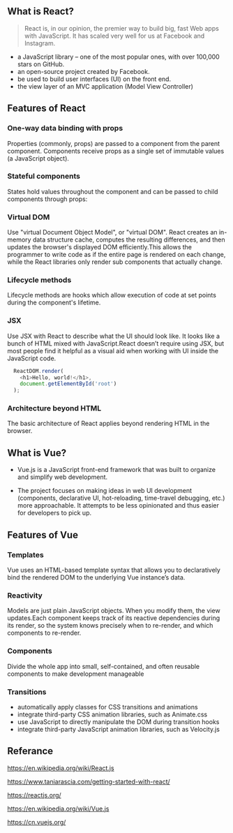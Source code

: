 ## What is React?
>React is, in our opinion, the premier way to build big, fast Web apps with JavaScript. It has scaled very well for us at Facebook and Instagram.
  * a JavaScript library – one of the most popular ones, with over 100,000 stars on GitHub.
  * an open-source project created by Facebook.
  * be used to build user interfaces (UI) on the front end.
  * the view layer of an MVC application (Model View Controller)
## Features of React
### One-way data binding with props
Properties (commonly, props) are passed to a component from the parent component. Components receive props as a single set of immutable values (a JavaScript object).

### Stateful components
States hold values throughout the component and can be passed to child components through props:

### Virtual DOM
Use "virtual Document Object Model", or "virtual DOM". React creates an in-memory data structure cache, computes the resulting differences, and then updates the browser's displayed DOM efficiently.This allows the programmer to write code as if the entire page is rendered on each change, while the React libraries only render sub components that actually change.

### Lifecycle methods
Lifecycle methods are hooks which allow execution of code at set points during the component's lifetime.

### JSX
Use JSX with React to describe what the UI should look like. It looks like a bunch of HTML mixed with JavaScript.React doesn’t require using JSX, but most people find it helpful as a visual aid when working with UI inside the JavaScript code.

```js
  ReactDOM.render(
    <h1>Hello, world!</h1>,
    document.getElementById('root')
  );
```

### Architecture beyond HTML
The basic architecture of React applies beyond rendering HTML in the browser.

## What is Vue? 
* Vue.js is a JavaScript front-end framework that was built to organize and simplify web development.

* The project focuses on making ideas in web UI development (components, declarative UI, hot-reloading, time-travel debugging, etc.) more approachable. It attempts to be less opinionated and thus easier for developers to pick up. 

## Features of Vue
### Templates
Vue uses an HTML-based template syntax that allows you to declaratively bind the rendered DOM to the underlying Vue instance’s data.
### Reactivity
 Models are just plain JavaScript objects. When you modify them, the view updates.Each component keeps track of its reactive dependencies during its render, so the system knows precisely when to re-render, and which components to re-render.
### Components
Divide the whole app into small, self-contained, and often reusable components to make development manageable
### Transitions
* automatically apply classes for CSS transitions and animations
* integrate third-party CSS animation libraries, such as Animate.css
* use JavaScript to directly manipulate the DOM during transition hooks
* integrate third-party JavaScript animation libraries, such as Velocity.js

## Referance
https://en.wikipedia.org/wiki/React.js

https://www.taniarascia.com/getting-started-with-react/

https://reactjs.org/

https://en.wikipedia.org/wiki/Vue.js

https://cn.vuejs.org/
